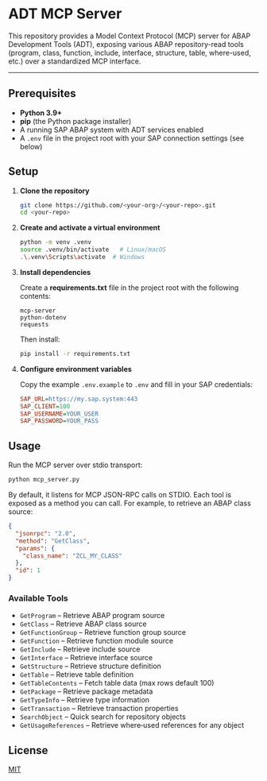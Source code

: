 # ADT MCP Server

This repository provides a Model Context Protocol (MCP) server for ABAP Development Tools (ADT), exposing various ABAP repository-read tools (program, class, function, include, interface, structure, table, where-used, etc.) over a standardized MCP interface.

---

## Prerequisites

* **Python 3.9+**
* **pip** (the Python package installer)
* A running SAP ABAP system with ADT services enabled
* A `.env` file in the project root with your SAP connection settings (see below)

## Setup

1. **Clone the repository**

   ```bash
   git clone https://github.com/<your-org>/<your-repo>.git
   cd <your-repo>
   ```

2. **Create and activate a virtual environment**

   ```bash
   python -m venv .venv
   source .venv/bin/activate   # Linux/macOS
   .\.venv\Scripts\activate  # Windows
   ```

3. **Install dependencies**

   Create a **requirements.txt** file in the project root with the following contents:

   ```text
   mcp-server
   python-dotenv
   requests
   ```

   Then install:

   ```bash
   pip install -r requirements.txt
   ```

4. **Configure environment variables**

   Copy the example `.env.example` to `.env` and fill in your SAP credentials:

   ```ini
   SAP_URL=https://my.sap.system:443
   SAP_CLIENT=100
   SAP_USERNAME=YOUR_USER
   SAP_PASSWORD=YOUR_PASS
   ```

## Usage

Run the MCP server over stdio transport:

```bash
python mcp_server.py
```

By default, it listens for MCP JSON-RPC calls on STDIO. Each tool is exposed as a method you can call. For example, to retrieve an ABAP class source:

```json
{
  "jsonrpc": "2.0",
  "method": "GetClass",
  "params": {
    "class_name": "ZCL_MY_CLASS"
  },
  "id": 1
}
```

### Available Tools

* `GetProgram` – Retrieve ABAP program source
* `GetClass` – Retrieve ABAP class source
* `GetFunctionGroup` – Retrieve function group source
* `GetFunction` – Retrieve function module source
* `GetInclude` – Retrieve include source
* `GetInterface` – Retrieve interface source
* `GetStructure` – Retrieve structure definition
* `GetTable` – Retrieve table definition
* `GetTableContents` – Fetch table data (max rows default 100)
* `GetPackage` – Retrieve package metadata
* `GetTypeInfo` – Retrieve type information
* `GetTransaction` – Retrieve transaction properties
* `SearchObject` – Quick search for repository objects
* `GetUsageReferences` – Retrieve where‑used references for any object

## License

[MIT](LICENSE)
